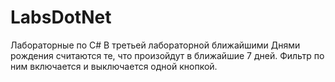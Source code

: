 # LabsDotNet

Лабораторные по C#
В третьей лабораторной ближайшими Днями рождения считаются те, что произойдут в ближайшие 7 дней. Фильтр по ним включается и выключается одной кнопкой.

